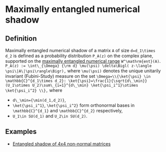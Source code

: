 Maximally entangled numerical shadow
====================================

Definition
----------

Maximally entangled numerical shadow of a matrix ``A`` of size
``d=d_1\times d_2`` is defined as a probability distribution ``P_A(z)``
on the complex plane, supported on the [maximally entangled numerical
range](/numerical-range/generalizations/restricted-numerical-range/maximally-entangled-numerical-range)
``W^\mathrm{ent}(A)``. ```` P_A(z) := \int\_{\Omega} {\rm d}
\mu(\psi) \delta\Bigl( z-\langle \psi\|A\|\psi\rangle\Bigr),
```` where ``\mu(\psi)`` denotes the unique unitarily invariant
(Fubini-Study) measure on the set ```` \Omega=\\{\ket{\psi} \in
\mathbb{C}^{d_1\times d_2}: \ket{\psi}=\frac{1}{\sqrt{d\_\min}}
(U_1\otimes U_2)\sum\_{i=1}^{d\_\min} \ket{\psi_i^1}\otimes
\ket{\psi_i^2} \\}, ```` where

-   ``d\_\min={\min(d_1,d_2)}``,
-   ``\ket{\psi_i^1}``, ``\ket{\psi_i^2}`` form orthonormal bases
    in ``\mathbb{C}^{d_1}`` and ``\mathbb{C}^{d_2}`` respectively,
-   ``U_1\in SU(d_1)`` and ``U_2\in SU(d_2)``.

Examples
--------

-   [Entangled shadow of 4x4 non-normal
    matrices](/numerical-shadow/examples/4x4#entangled_numerical_shadow)
